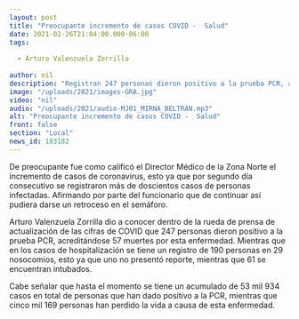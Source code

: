 ```yaml
---
layout: post
title: "Preocupante incremento de casos COVID -  Salud"
date: 2021-02-26T21:04:00.000-06:00
tags:
  
  - Arturo Valenzuela Zorrilla
  
author: nil
description: "Registran 247 personas dieron positivo a la prueba PCR, acreditándose 57 muertes por esta enfermedad."
image: "/uploads/2021/images-GRA.jpg"
video: "nil"
audio: "/uploads/2021/audio-MJ01_MIRNA_BELTRÁN.mp3"
alt: "Preocupante incremento de casos COVID -  Salud"
front: false
section: "Local"
news_id: 183182
---
```


De preocupante fue como calificó el Director Médico de la Zona Norte el incremento de casos de coronavirus, esto ya que por segundo día consecutivo se registraron más de doscientos casos de personas infectadas. Afirmando por parte del funcionario que de continuar así pudiera darse un retroceso en el semáforo.

Arturo Valenzuela Zorrilla dio a conocer dentro de la rueda de prensa de actualización de las cifras de COVID que 247 personas dieron positivo a la prueba PCR, acreditándose 57 muertes por esta enfermedad. Mientras que en los casos de hospitalización se tiene un registro de 190 personas en 29 nosocomios, esto ya que uno no presentó reporte, mientras que 61 se encuentran intubados. 

Cabe señalar que hasta el momento se tiene un acumulado de 53 mil 934 casos en total de personas que han dado positivo a la PCR, mientras que cinco mil 169 personas han perdido la vida a causa de esta enfermedad.